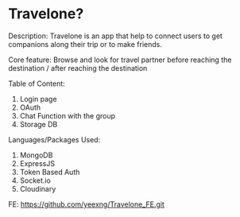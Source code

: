 # Travelone?

Description: Travelone is an app that help to connect users to get companions along their trip or to make friends.

Core feature: 
Browse and look for travel partner before reaching the destination / after reaching the destination

Table of Content:
1. Login page 
2. OAuth
3. Chat Function with the group
4. Storage DB


Languages/Packages Used:
1. MongoDB
2. ExpressJS
3. Token Based Auth
4. Socket.io
5. Cloudinary

FE: https://github.com/yeexng/Travelone_FE.git
